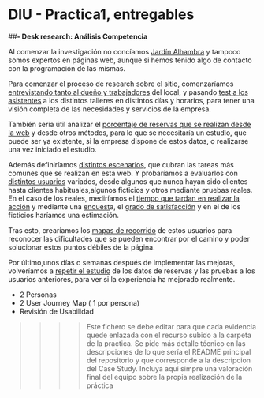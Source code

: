# DIU - Practica1, entregables


##**- Desk research: Análisis Competencia**

Al comenzar la investigación no concíamos <ins>Jardín Alhambra</ins> y tampoco somos expertos en páginas web, aunque si hemos tenido algo de contacto con la programación de las mismas.

Para comenzar el proceso de research sobre el sitio, comenzaríamos <ins>entrevistando tanto al dueño y trabajadores</ins> del local, y pasando <ins>test a los asistentes</ins> a los distintos talleres en distintos días y horarios, para tener una visión completa de las necesidades y servicios de la empresa.

También sería útil analizar el <ins>porcentaje de reservas que se realizan desde la web</ins> y desde otros métodos, para lo que se necesitaría un estudio, que puede ser ya existente, si la empresa dispone de estos datos, o realizarse una vez iniciado el estudio.

Además definiríamos <ins>distintos escenarios</ins>, que cubran las tareas más comunes que se realizan en esta web. Y probaríamos a evaluarlos con <ins>distintos usuarios</ins> variados, desde algunos que nunca hayan sido clientes hasta clientes habituales,algunos ficticios y otros mediante pruebas reales. En el caso de los reales, mediríamos el <ins>tiempo que tardan en realizar la acción</ins> y mediante una <ins>encuest</ins>a, el <ins>grado de satisfacción</ins> y en el de los ficticios haríamos una estimación.

Tras esto, crearíamos los <ins>mapas de recorrido</ins> de estos usuarios para reconocer las dificultades que se pueden encontrar por el camino y poder solucionar estos puntos débiles de la página.

Por último,unos días o semanas después de implementar las mejoras, volveríamos a <ins>repetir el estudio</ins> de los datos de reservas y las pruebas a los usuarios anteriores, para ver si la experiencia ha mejorado realmente.



- 2 Personas 
- 2 User Journey Map  ( 1 por persona)
- Revisión de Usabilidad 


>>>> Este fichero se debe editar para que cada evidencia quede enlazada con el recurso subido a la carpeta de la practica. Se pide más detalle técnico en las descripciones de lo que sería el README principal del repositorio y que corresponde a la descripcion del Case Study.
>>>> Incluya aquí simpre una valoración final del equipo sobre la propia realización de la práctica
